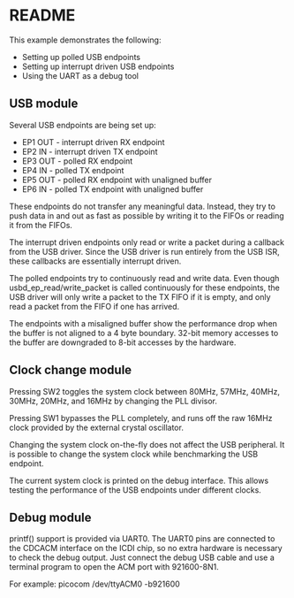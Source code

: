 # README

This example demonstrates the following:
* Setting up polled USB endpoints
* Setting up interrupt driven USB endpoints
* Using the UART as a debug tool

## USB module

Several USB endpoints are being set up:
* EP1 OUT - interrupt driven RX endpoint
* EP2 IN  - interrupt driven TX endpoint
* EP3 OUT - polled RX endpoint
* EP4 IN  - polled TX endpoint
* EP5 OUT - polled RX endpoint with unaligned buffer
* EP6 IN  - polled TX endpoint with unaligned buffer

These endpoints do not transfer any meaningful data. Instead, they try to push
data in and out as fast as possible by writing it to the FIFOs or reading it
from the FIFOs.

The interrupt driven endpoints only read or write a packet during a callback
from the USB driver. Since the USB driver is run entirely from the USB ISR,
these callbacks are essentially interrupt driven.

The polled endpoints try to continuously read and write data. Even though
usbd\_ep\_read/write\_packet is called continuously for these endpoints, the USB
driver will only write a packet to the TX FIFO if it is empty, and only read
a packet from the FIFO if one has arrived.

The endpoints with a misaligned buffer show the performance drop when the buffer
is not aligned to a 4 byte boundary. 32-bit memory accesses to the buffer are
downgraded to 8-bit accesses by the hardware.

## Clock change module

Pressing SW2 toggles the system clock between 80MHz, 57MHz, 40MHz, 30MHz, 20MHz,
and 16MHz by changing the PLL divisor.

Pressing SW1 bypasses the PLL completely, and runs off the raw 16MHz clock
provided by the external crystal oscillator.

Changing the system clock on-the-fly does not affect the USB peripheral. It is
possible to change the system clock while benchmarking the USB endpoint.

The current system clock is printed on the debug interface. This allows testing
the performance of the USB endpoints under different clocks.

## Debug module

printf() support is provided via UART0. The UART0 pins are connected to the
CDCACM interface on the ICDI chip, so no extra hardware is necessary to check
the debug output. Just connect the debug USB cable and use a terminal program to
open the ACM port with 921600-8N1.

For example:
    picocom /dev/ttyACM0 -b921600
